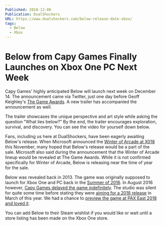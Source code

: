 ```yaml
---
Published: 2018-12-06
Publication: DualShockers
URL: https://www.dualshockers.com/below-release-date-xbox/
tags:
  - Below
  - Xbox
---
```

# Below from Capy Games Finally Launches on Xbox One PC Next Week

Capy Games' highly anticipated Below will launch next week on December 14. The announcement came via Twitter, just one day before Geoff Keighley's [The Game Awards](https://www.dualshockers.com/the-game-awards-2018-tga-when-where-watch/). A new trailer has accompanied the announcement as well.

The trailer showcases the unique perspective and art style while asking the question "What lies below?" By the end, the trailer encourages exploration, survival, and discovery. You can see the video for yourself down below.

Fans, including us here at DualShockers, have been eagerly awaiting Below's release. When Microsoft announced the [Winter of Arcade at X018](https://www.dualshockers.com/winter-arcade-soon-coming-xbox-one-details-come-game-awards/) this November, many hoped that Below's release would be a part of the sale. Microsoft also said during the announcement that the Winter of Arcade lineup would be revealed at The Game Awards. While it is not confirmed specifically for Winter of Arcade, Below is releasing near the time of year for the sale.

Below was revealed back in 2013. The game was originally supposed to launch for Xbox One and PC back in the [Summer of 2016](https://www.dualshockers.com/below-coming-to-xbox-one-and-pc-this-summer-new-trailer-highlights-survival-and-discovery/). In August 2016 however, [Capy Games delayed the game indefinitely](https://www.dualshockers.com/below-will-not-release-this-summer-no-firm-release-date-in-sight/). The studio was silent for quite some time before stating they were [aiming for a 2018 release](https://www.dualshockers.com/capybara-games-below-xb1-pc-2018-update/) in March of this year. We had a chance to [preview the game at PAX East 2018 and loved it](https://www.dualshockers.com/below-capybara-games-pc-xbox-one/).

You can add Below to their Steam wishlist if you would like or wait until a store listing has been made on the Xbox One store.